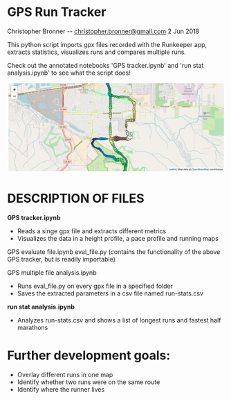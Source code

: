 # GPS Run Tracker
Christopher Bronner -- christopher.bronner@gmail.com
2 Jun 2018

This python script imports gpx files recorded with the Runkeeper app, extracts statistics, visualizes runs and compares multiple runs.

Check out the annotated notebooks 'GPS tracker.ipynb' and 'run stat analysis.ipynb' to see what the script does!

<img src="trace-on-map.png">

DESCRIPTION OF FILES
====================================

<b>GPS tracker.ipynb</b>
- Reads a singe gpx file and extracts different metrics
- Visualizes the data in a height profile, a pace profile and running maps

GPS evaluate file.ipynb
eval_file.py (contains the functionality of the above GPS tracker, but is readily importable)

GPS multiple file analysis.ipynb
- Runs eval_file.py on every gpx file in a specified folder
- Saves the extracted parameters in a csv file named run-stats.csv

<b>run stat analysis.ipynb</b>
- Analyzes run-stats.csv and shows a list of longest runs and fastest half marathons


Further development goals:
====================================

- Overlay different runs in one map
- Identify whether two runs were on the same route
- Identify where the runner lives
